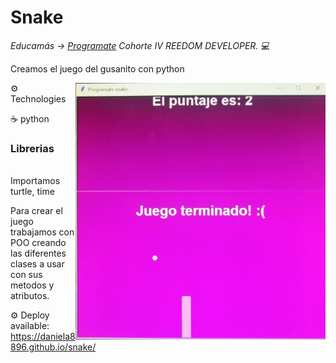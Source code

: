<h1>Snake</h1>


<p><em> Educamás -> <a href="https://educamas.com.co/">Programate</a> Cohorte IV REEDOM DEVELOPER. 💻 </br>
</em></p>

Creamos el juego del gusanito con python

<img src="img/juego.jpg" min-width="400px" max-width="400px" width="400px" align="right" alt="Computador">


⚙️ Technologies

☕️  python
<br>

<h3>Librerias</h3></br>
Importamos turtle, time
</br>
<p>Para crear el juego trabajamos con POO creando las diferentes clases a usar con sus metodos y atributos.</p>


⚙️ Deploy available: https://daniela8896.github.io/snake/





